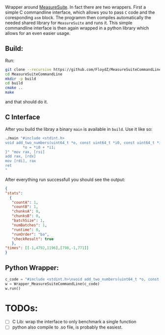 Wrapper around [MeasureSuite](https://github.com/0xADE1A1DE/MeasureSuite).
In fact there are two wrappers. First a simple C commandline interface, which
allows you to pass `C` code and the coresponding `asm` block. The programm then
compiles automatically the needed shared library for `MeasureSuite` and runs
it. This simple commandline interface is then again wrapped in a python library
which allows for an even easier usage.

Build:
----
Run:
```bash
git clone --recursive https://github.com/FloydZ/MeasureSuiteCommandLine
cd MeasureSuiteCommandLine
mkdir -p build
cd build
cmake ..
make
```
and that should do it.

C Interface
----
After you build the libray a binary `main` is available in `build`. Use it like
so:
```bash
./main "#include <stdint.h>
void add_two_numbers(uint64_t *o, const uint64_t *i0, const uint64_t *i1) { 
        *o = *i0 + *i1;
}" "mov rax, [rsi] 
add rax, [rdx] 
mov [rdi], rax
ret
"
```

After everything run successfull you should see the output:
```json    
{
"stats":
  {
   "countA": 1,
   "countB": 1,
   "chunksA": 0,
   "chunksB": 0,
   "batchSize": 1,
   "numBatches": 1,
   "runtime": 0,
   "runOrder": "ba",
   "checkResult": true
   },
"times": [[-1,4792,1196],[798,-1,771]]
}
```

Python Wrapper:
---

```python
c_code = "#include <stdint.h>\nvoid add_two_numbers(uint64_t *o, const uint64_t *i0, const uint64_t *i1) {\n  *o = *i0 + *i1;\n}\n"
w = Wrapper_MeasureSuiteCommandLine(c_code)
w.run()
```

TODOs:
======
- [ ] C Lib: wrap the interface to only benchmark a single function
- [ ] python also compile to .so file, is probably the easiest.
